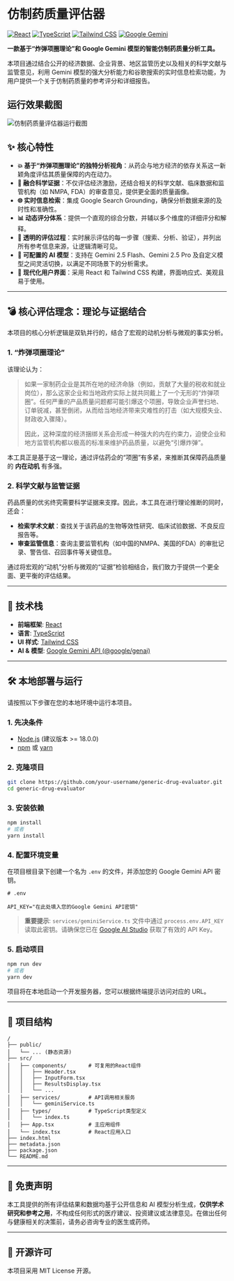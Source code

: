 # 仿制药质量评估器

[![React](https://img.shields.io/badge/React-^19-blue?logo=react)](https://react.dev/) [![TypeScript](https://img.shields.io/badge/TypeScript-^5-blue?logo=typescript)](https://www.typescriptlang.org/) [![Tailwind CSS](https://img.shields.io/badge/Tailwind_CSS-^3-blue?logo=tailwindcss)](https://tailwindcss.com/) [![Google Gemini](https://img.shields.io/badge/Google_Gemini-API-orange)](https://ai.google.dev/)

**一款基于“炸弹项圈理论”和 Google Gemini 模型的智能仿制药质量分析工具。**

本项目通过结合公开的经济数据、企业背景、地区监管历史以及相关的科学文献与监管意见，利用 Gemini 模型的强大分析能力和谷歌搜索的实时信息检索功能，为用户提供一个关于仿制药质量的参考评分和详细报告。

## 运行效果截图

![仿制药质量评估器运行截图](https://storage.googleapis.com/static.aistudio.google.com/promptGallery/c1e30925-5f93-4e42-9923-34e8979b009e.png)

## ✨ 核心特性

- **💥 基于“炸弹项圈理论”的独特分析视角**：从药企与地方经济的依存关系这一新颖角度评估其质量保障的内在动力。
- **🔬 融合科学证据**：不仅评估经济激励，还结合相关的科学文献、临床数据和监管机构（如 NMPA, FDA）的审查意见，提供更全面的质量画像。
- **🌐 实时信息检索**：集成 Google Search Grounding，确保分析数据来源的及时性和准确性。
- **📊 动态评分体系**：提供一个直观的综合分数，并辅以多个维度的详细评分和解释。
- **📝 透明的评估过程**：实时展示评估的每一步骤（搜索、分析、验证），并列出所有参考信息来源，让逻辑清晰可见。
- **🤖 可配置的 AI 模型**：支持在 Gemini 2.5 Flash、Gemini 2.5 Pro 及自定义模型之间灵活切换，以满足不同场景下的分析需求。
- **🎨 现代化用户界面**：采用 React 和 Tailwind CSS 构建，界面响应式、美观且易于使用。

---

## 💣 核心评估理念：理论与证据结合

本项目的核心分析逻辑是双轨并行的，结合了宏观的动机分析与微观的事实分析。

### 1. “炸弹项圈理论”

该理论认为：

> 如果一家制药企业是其所在地的经济命脉（例如，贡献了大量的税收和就业岗位），那么这家企业和当地政府实际上就共同戴上了一个无形的“炸弹项圈”。任何严重的产品质量问题都可能引爆这个项圈，导致企业声誉扫地、订单锐减，甚至倒闭，从而给当地经济带来灾难性的打击（如大规模失业、财政收入骤降）。
>
> 因此，这种深度的经济捆绑关系会形成一种强大的内在约束力，迫使企业和地方监管机构都以极高的标准来维护药品质量，以避免“引爆炸弹”。

本工具正是基于这一理论，通过评估药企的“项圈”有多紧，来推断其保障药品质量的 **内在动机** 有多强。

### 2. 科学文献与监管证据

药品质量的优劣终究需要科学证据来支撑。因此，本工具在进行理论推断的同时，还会：

- **检索学术文献**：查找关于该药品的生物等效性研究、临床试验数据、不良反应报告等。
- **审查监管信息**：查询主要监管机构（如中国的NMPA、美国的FDA）的审批记录、警告信、召回事件等关键信息。

通过将宏观的“动机”分析与微观的“证据”检验相结合，我们致力于提供一个更全面、更平衡的评估结果。

---

## 🚀 技术栈

- **前端框架**: [React](https://react.dev/)
- **语言**: [TypeScript](https://www.typescriptlang.org/)
- **UI 样式**: [Tailwind CSS](https://tailwindcss.com/)
- **AI & 模型**: [Google Gemini API (@google/genai)](https://ai.google.dev/)

---

## 🛠️ 本地部署与运行

请按照以下步骤在您的本地环境中运行本项目。

### 1. 先决条件

- [Node.js](https://nodejs.org/) (建议版本 >= 18.0.0)
- [npm](https://www.npmjs.com/) 或 [yarn](https://yarnpkg.com/)

### 2. 克隆项目

```bash
git clone https://github.com/your-username/generic-drug-evaluator.git
cd generic-drug-evaluator
```

### 3. 安装依赖

```bash
npm install
# 或者
yarn install
```

### 4. 配置环境变量

在项目根目录下创建一个名为 `.env` 的文件，并添加您的 Google Gemini API 密钥。

```
# .env

API_KEY="在此处填入您的Google Gemini API密钥"
```
> **重要提示**: `services/geminiService.ts` 文件中通过 `process.env.API_KEY` 读取此密钥。请确保您已在 [Google AI Studio](https://aistudio.google.com/app/apikey) 获取了有效的 API Key。

### 5. 启动项目

```bash
npm run dev
# 或者
yarn dev
```

项目将在本地启动一个开发服务器，您可以根据终端提示访问对应的 URL。

---

## 📂 项目结构

```
/
├── public/
│   └── ... (静态资源)
├── src/
│   ├── components/       # 可复用的React组件
│   │   ├── Header.tsx
│   │   ├── InputForm.tsx
│   │   ├── ResultsDisplay.tsx
│   │   └── ...
│   ├── services/         # API调用相关服务
│   │   └── geminiService.ts
│   ├── types/            # TypeScript类型定义
│   │   └── index.ts
│   ├── App.tsx           # 主应用组件
│   └── index.tsx         # React应用入口
├── index.html
├── metadata.json
├── package.json
└── README.md
```

---

## 📄 免责声明

本工具提供的所有评估结果和数据均基于公开信息和 AI 模型分析生成，**仅供学术研究和参考之用**，不构成任何形式的医疗建议、投资建议或法律意见。在做出任何与健康相关的决策前，请务必咨询专业的医生或药师。

---

## 📜 开源许可

本项目采用 MIT License 开源。